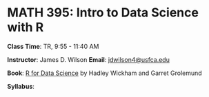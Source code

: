 # MATH 395: Intro to Data Science with R

**Class Time**: TR, 9:55 - 11:40 AM

**Instructor**: James D. Wilson   **Email**: jdwilson4@usfca.edu

**Book**: [R for Data Science](http://r4ds.had.co.nz/index.html) by Hadley Wickham and Garret Grolemund

**Syllabus**: 
